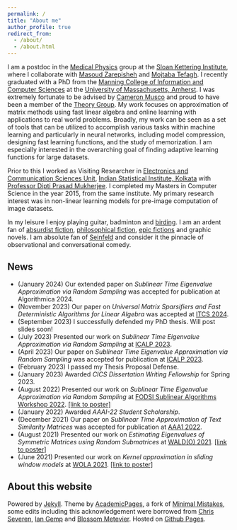 ```yaml
---
permalink: /
title: "About me"
author_profile: true
redirect_from: 
  - /about/
  - /about.html
---
```


I am a postdoc in the [Medical Physics](https://www.mskcc.org/departments/medical-physics) group at the [Sloan Kettering Institute](https://www.mskcc.org/research/ski), where I collaborate with [Masoud Zarepisheh](https://masoudzp.github.io/) and [Mojtaba Tefagh]([https://mtefagh.github.io/](https://www.ed.ac.uk/profile/mojtaba-tefagh)). I recently graduated with a PhD from the [Manning College of Information and Computer Sciences](https://www.cics.umass.edu/) at the [University of Massachusetts, Amherst](https://www.umass.edu/). I was extremely fortunate to be advised by [Cameron Musco](https://www.cameronmusco.com) and proud to have been a member of the [Theory Group](https://groups.cs.umass.edu/theory/). My work focuses on approximation of matrix methods using fast linear algebra and online learning with applications to real world problems. Broadly, my work can be seen as a set of tools that can be utilized to accomplish various tasks within machine learning and particularly in neural networks, including model compression, designing fast learning functions, and the study of memorization. I am especially interested in the overarching goal of finding adaptive learning functions for large datasets.

Prior to this I worked as Visiting Researcher in [Electronics and Communication Sciences Unit](https://www.isical.ac.in/~ecsu), [Indian Statistical Institute, Kolkata](https://www.isical.ac.in) with [Professor Dipti Prasad Mukherjee](https://www.isical.ac.in/~dipti/). I completed my Masters in Computer Science in the year 2015, from the same institute. My primary research interest was in non-linear learning models for pre-image computation of image datasets.

In my leisure I enjoy playing guitar, badminton and [birding](https://www.instagram.com/ray_archan/). I am an ardent fan of [absurdist fiction](https://www.goodreads.com/book/show/17690.The_Trial), [philosophical fiction](https://www.goodreads.com/book/show/4934.The_Brothers_Karamazov), [epic fictions](https://www.goodreads.com/book/show/31340713-and-quiet-flows-the-don) and graphic novels. I am absolute fan of [Seinfeld](https://www.sonypictures.com/tv/seinfeld) and consider it the pinnacle of observational and conversational comedy.

## News

* (January 2024) Our extended paper on *Sublinear Time Eigenvalue Approximation via Random Sampling* was accepted for publication at Algorithmica 2024.
* (November 2023) Our paper on *Universal Matrix Sparsifiers and Fast Deterministic Algorithms for Linear Algebra* was accepted at [ITCS 2024](https://itcs-conf.org/itcs24/itcs24-cfp.html).
* (September 2023) I successfully defended my PhD thesis. Will post slides soon!
* (July 2023) Presented our work on *Sublinear Time Eigenvalue Approximation via Random Sampling* at [ICALP 2023](https://icalp2023.cs.upb.de/).
* (April 2023) Our paper on *Sublinear Time Eigenvalue Approximation via Random Sampling* was accepted for publication at [ICALP 2023](https://icalp2023.cs.upb.de/).
* (February 2023) I passed my Thesis Proposal Defense.
* (January 2023) Awarded *CICS Dissertation Writing Fellowship* for Spring 2023.
* (August 2022) Presented our work on *Sublinear Time Eigenvalue Approximation via Random Sampling* at [FODSI Sublinear Algorithms Workshop 2022](https://fodsi.us/sublinear.html). [[link to poster]](docs/eigenvalue_estimate_poster_fodsi.pdf)
* (January 2022) Awarded *AAAI-22 Student Scholarship*.
* (December 2021) Our paper on *Sublinear Time Approximation of Text Similarity Matrices* was accepted for publication at [AAA1 2022](https://aaai.org/Conferences/AAAI-22/).
* (August 2021) Presented our work on *Estimating Eigenvalues of Symmetric Matrices using Random Submatrices* at [WALD(O) 2021](https://waldo2021.github.io/). [[link to poster]](https://waldo2021.github.io/P018--poster.pdf)
* (June 2021) Presented our work on *Kernel approximation in sliding window models* at [WOLA 2021](https://www.local-algorithms.com/). [[link to poster]](https://www.local-algorithms.com/posters/archan.pdf)

## About this website

Powered by [Jekyll](https://jekyllrb.com/). Theme by [AcademicPages](https://github.com/academicpages/academicpages.github.io), a fork of [Minimal Mistakes](https://mademistakes.com/work/minimal-mistakes-jekyll-theme/), some edits including this acknowledgement were borrowed from [Chris Severen](https://cseveren.github.io/), [Ian Gemp](https://imgemp.github.io/) and [Blossom Metevier](https://bmetevier.github.io/). Hosted on [Github Pages](https://pages.github.com/).
